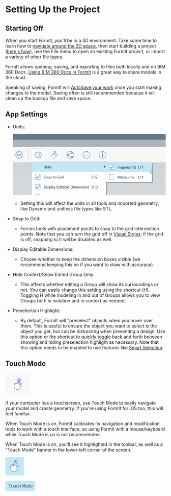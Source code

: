 # Setting Up the Project

## Starting Off

When you start FormIt, you'll be in a 3D environment. Take some time to learn how to [navigate around the 3D space](navigating-the-scene.md), then start building a project \([here's how](../building-the-farnsworth-house/)\), use the File menu to open an existing FormIt project, or import a variety of other file types.

FormIt allows opening, saving, and exporting to files both locally and on BIM 360 Docs. [Using BIM 360 Docs in FormIt](https://formit.autodesk.com/page/formit-bim-360-docs) is a great way to share models in the cloud.

Speaking of saving, FormIt will [AutoSave your work](../tool-library/autosave.md) once you start making changes to the model. Saving often is still recommended because it will clean up the backup file and save space.

## App Settings

* Units:

  ![](../.gitbook/assets/69fa8a69-57f3-4eaa-a00a-4976732b1547.png)

  * Setting this will affect the units in all tools and imported geometry, like Dynamo and unitless file types like STL.

* Snap to Grid:
  * Forces tools with placement points to snap to the grid intersection points. Note that you can turn the grid off in [Visual Styles](../building-the-farnsworth-house/visual-settings.md); if the grid is off, snapping to it will be disabled as well.
* Display Editable Dimensions:
  * Choose whether to keep the dimension boxes visible \(we recommend keeping this on if you want to draw with accuracy\).
* Hide Context/Show Edited Group Only:
  * This affects whether editing a Group will show its surroundings or not. You can easily change this setting using the shortcut \(H\). Toggling H while modeling in and out of Groups allows you to view Groups both in isolation and in context as needed.
* Preselection Highlight:
  * By default, FormIt will "preselect" objects when you hover over them. This is useful to ensure the object you want to select is the object you get, but can be distracting when presenting a design. Use this option or the shortcut to quickly toggle back and forth between showing and hiding preselection highlight as necessary. Note that this option needs to be enabled to use features like [Smart Selection](https://www.youtube.com/watch?v=akLeB1FADt4). 

## Touch Mode

![](../.gitbook/assets/20190619-touch-mode-off.png)

If your computer has a touchscreen, use Touch Mode to easily navigate your model and create geometry. If you're using FormIt for iOS too, this will feel familiar.

When Touch Mode is on, FormIt calibrates its navigation and modification tools to work with a touch interface, so using FormIt with a mouse/keyboard while Touch Mode is on is not recommended. 

When Touch Mode is on, you'll see it highlighted in the toolbar, as well as a "Touch Mode" banner in the lower-left corner of the screen.

![](../.gitbook/assets/20190619-touch-mode-on.png)

![](../.gitbook/assets/20190618-touch-mode-banner.png)

